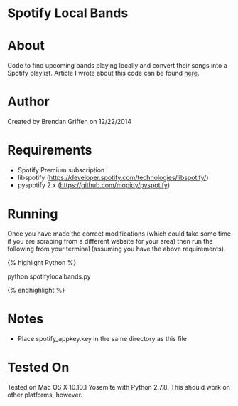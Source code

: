 Spotify Local Bands
=================

About
=====
Code to find upcoming bands playing locally and convert their songs into a Spotify playlist. Article I wrote about this code can be found [here](http://brendangriffen.com/blog/making-spotify-playlists-in-python-based-on-upcoming-local-bands/).

Author
======
Created by Brendan Griffen on 12/22/2014

Requirements
============
* Spotify Premium subscription
* libspotify (https://developer.spotify.com/technologies/libspotify/)
* pyspotify 2.x (https://github.com/mopidy/pyspotify)

Running
======

Once you have made the correct modifications (which could take some time if you are scraping from a different website for your area) then run the following from your terminal (assuming you have the above requirements).

{% highlight Python %}

python spotifylocalbands.py

{% endhighlight %}

Notes
=====
* Place spotify_appkey.key in the same directory as this file

Tested On
=========
Tested on Mac OS X 10.10.1 Yosemite with Python 2.7.8. This should work on other
platforms, however.
